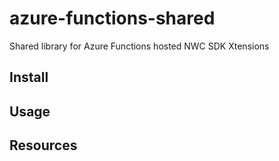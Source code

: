 # azure-functions-shared
Shared library for Azure Functions hosted NWC SDK Xtensions

## Install

## Usage

## Resources
